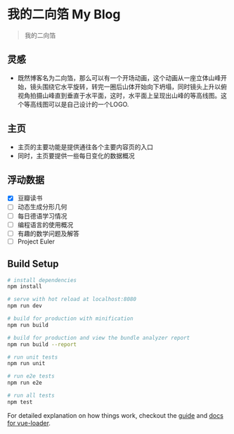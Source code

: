 # 我的二向箔 My Blog

> 我的二向箔

## 灵感

* 既然博客名为二向箔，那么可以有一个开场动画，这个动画从一座立体山峰开始，镜头围绕它水平旋转，转完一圈后山体开始向下坍塌，同时镜头上升以俯视角拍摄山峰直到垂直于水平面，这时，水平面上呈现出山峰的等高线图。这个等高线图可以是自己设计的一个LOGO.

## 主页

* 主页的主要功能是提供通往各个主要内容页的入口
* 同时，主页要提供一些每日变化的数据概况

## 浮动数据

- [X] 豆瓣读书
- [ ] 动态生成分形几何
- [ ] 每日德语学习情况
- [ ] 编程语言的使用概况
- [ ] 有趣的数学问题及解答
- [ ] Project Euler

## Build Setup

``` bash
# install dependencies
npm install

# serve with hot reload at localhost:8080
npm run dev

# build for production with minification
npm run build

# build for production and view the bundle analyzer report
npm run build --report

# run unit tests
npm run unit

# run e2e tests
npm run e2e

# run all tests
npm test
```

For detailed explanation on how things work, checkout the [guide](http://vuejs-templates.github.io/webpack/) and [docs for vue-loader](http://vuejs.github.io/vue-loader).
